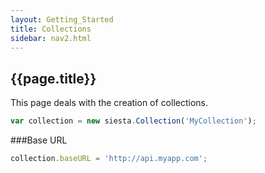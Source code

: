 ```yaml
---
layout: Getting_Started
title: Collections
sidebar: nav2.html
---
```


## {{page.title}}

This page deals with the creation of collections.

```javascript
var collection = new siesta.Collection('MyCollection');
```

###Base URL

```javascript
collection.baseURL = 'http://api.myapp.com';
```

